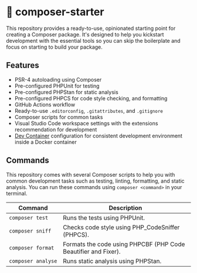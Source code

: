 # 🏁 composer-starter

This repository provides a ready-to-use, opinionated starting point for creating a Composer package. It's designed to help you kickstart development with the essential tools so you can skip the boilerplate and focus on starting to build your package.

## Features

* PSR-4 autoloading using Composer
* Pre-configured PHPUnit for testing
* Pre-configured PHPStan for static analysis
* Pre-configured PHPCS for code style checking, and formatting
* GitHub Actions workflow
* Ready-to-use `.editorconfig`, `.gitattributes`, and `.gitignore`
* Composer scripts for common tasks
* Visual Studio Code workspace settings with the extensions recommendation for development
* [Dev Container](https://code.visualstudio.com/docs/devcontainers/containers) configuration for consistent development environment inside a Docker container

## Commands

This repository comes with several Composer scripts to help you with common development tasks such as testing, linting, formatting, and static analysis. You can run these commands using `composer <command>` in your terminal.

<table>
    <thead>
        <th>Command</th>
        <th>Description</th>
    </thead>
    <tbody>
        <tr>
            <td><code>composer&nbsp;test</code></td>
            <td>Runs the tests using PHPUnit.</td>
        </tr>
        <tr>
            <td><code>composer&nbsp;sniff</code></td>
            <td>Checks code style using PHP_CodeSniffer (PHPCS).</td>
        </tr>
        <tr>
            <td><code>composer&nbsp;format</code></td>
            <td>Formats the code using PHPCBF (PHP Code Beautifier and Fixer).</td>
        </tr>
        <tr>
            <td><code>composer&nbsp;analyse</code></td>
            <td>Runs static analysis using PHPStan.</td>
        </tr>
	</tbody>
</table>
